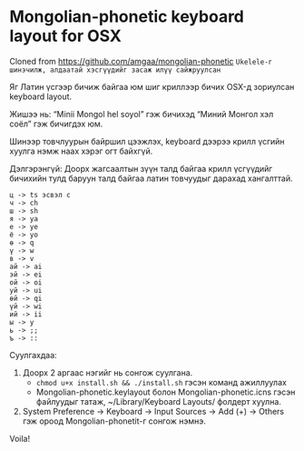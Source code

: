 Mongolian-phonetic keyboard layout for OSX
==========================================

Cloned from https://github.com/amgaa/mongolian-phonetic
`Ukelele-г шинэчилж, алдаатай хэсгүүдийг засаж илүү сайжруулсан`

Яг Латин үсгээр бичиж байгаа юм шиг криллээр бичих OSX-д зориулсан
keyboard layout.

Жишээ нь:
“Minii Mongol hel soyol”
гэж бичихэд
“Миний Монгол хэл соёл”
гэж бичигдэх юм.

Шинээр товчлуурын байршил цээжлэх, keyboard дээрээ крилл үсгийн хуулга нэмж наах хэрэг огт байхгүй.

Дэлгэрэнгүй:
Доорх жагсаалтын зүүн талд байгаа крилл үсгүүдийг бичихийн тулд баруун
талд байгаа латин товчуудыг дарахад хангалттай.

```
ц -> ts эсвэл c
ч -> ch
ш -> sh
я -> ya
е -> ye
ё -> yo
ө -> q
ү -> w
в -> v
ай -> ai
эй -> ei
ой -> oi
уй -> ui
өй -> qi
үй -> wi
ий -> ii
ы -> y
ь -> ;;
ъ -> ::
```

Суулгахдаа:

1. Доорх 2 аргаас нэгийг нь сонгож суулгана.
    - `chmod u+x install.sh && ./install.sh` гэсэн команд ажиллуулах
    - Mongolian-phonetic.keylayout болон Mongolian-phonetic.icns гэсэн файлуудыг татаж, ~/Library/Keyboard Layouts/ фолдерт хуулна.
2. System Preference -> Keyboard -> Input Sources -> Add (+) -> Others гэж ороод Mongolian-phonetit-г сонгож нэмнэ.

Voila!
